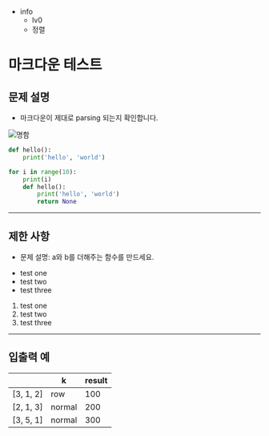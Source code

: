 - info
  - lv0
  - 정렬

# 마크다운 테스트

## 문제 설명

- 마크다운이 제대로 parsing 되는지 확인합니다.

![명함](./test.png)

```py
def hello():
    print('hello', 'world')

for i in range(10):
    print(i)
    def hello():
        print('hello', 'world')
        return None
```

---

## 제한 사항

- 문제 설명: a와 b를 더해주는 함수를 만드세요.

* test one
* test two
* test three

1. test one
2. test two
3. test three

---

## 입출력 예

|           | k      | result |
| --------- | ------ | ------ |
| [3, 1, 2] | row    | 100    |
| [2, 1, 3] | normal | 200    |
| [3, 5, 1] | normal | 300    |
